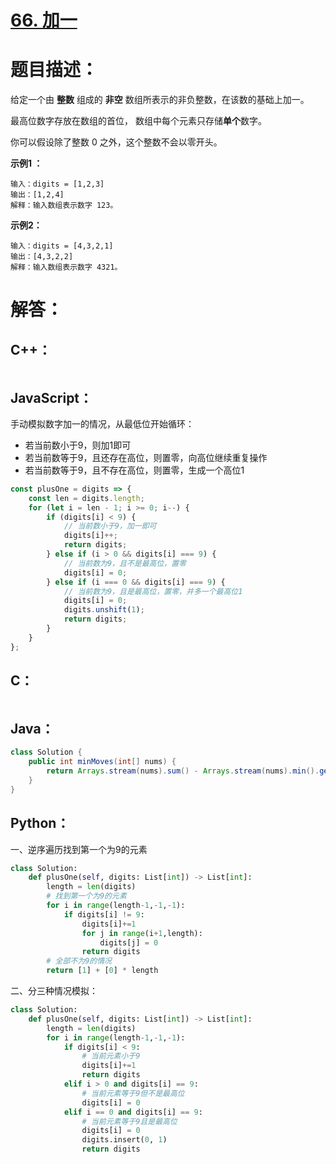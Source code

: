 # [66. 加一](https://leetcode-cn.com/problems/plus-one/)

# 题目描述：

给定一个由 **整数** 组成的 **非空** 数组所表示的非负整数，在该数的基础上加一。

最高位数字存放在数组的首位， 数组中每个元素只存储**单个**数字。

你可以假设除了整数 0 之外，这个整数不会以零开头。



**示例1 ：**

```
输入：digits = [1,2,3]
输出：[1,2,4]
解释：输入数组表示数字 123。
```

**示例2：**

```
输入：digits = [4,3,2,1]
输出：[4,3,2,2]
解释：输入数组表示数字 4321。
```



# 解答：

## C++：

```C++

```

## JavaScript：

手动模拟数字加一的情况，从最低位开始循环：
- 若当前数小于9，则加1即可
- 若当前数等于9，且还存在高位，则置零，向高位继续重复操作
- 若当前数等于9，且不存在高位，则置零，生成一个高位1

```javascript
const plusOne = digits => {
    const len = digits.length;
    for (let i = len - 1; i >= 0; i--) {
        if (digits[i] < 9) {
            // 当前数小于9，加一即可
            digits[i]++;
            return digits;
        } else if (i > 0 && digits[i] === 9) {
            // 当前数为9，且不是最高位，置零
            digits[i] = 0;
        } else if (i === 0 && digits[i] === 9) {
            // 当前数为9，且是最高位，置零，并多一个最高位1
            digits[i] = 0;
            digits.unshift(1);
            return digits;
        }
    }
};
```

## C：
```c

```

## Java：
```java
class Solution {
    public int minMoves(int[] nums) {
        return Arrays.stream(nums).sum() - Arrays.stream(nums).min().getAsInt() * nums.length;
    }
}
```

## Python：

一、逆序遍历找到第一个为9的元素
```python
class Solution:
    def plusOne(self, digits: List[int]) -> List[int]:
        length = len(digits)
        # 找到第一个为9的元素
        for i in range(length-1,-1,-1):
            if digits[i] != 9:
                digits[i]+=1
                for j in range(i+1,length):
                    digits[j] = 0
                return digits
        # 全部不为9的情况
        return [1] + [0] * length
```

二、分三种情况模拟：
```python
class Solution:
    def plusOne(self, digits: List[int]) -> List[int]:
        length = len(digits)
        for i in range(length-1,-1,-1):
            if digits[i] < 9:
                # 当前元素小于9
                digits[i]+=1
                return digits
            elif i > 0 and digits[i] == 9:
                # 当前元素等于9但不是最高位
                digits[i] = 0
            elif i == 0 and digits[i] == 9:
                # 当前元素等于9且是最高位
                digits[i] = 0
                digits.insert(0, 1)
                return digits
```

